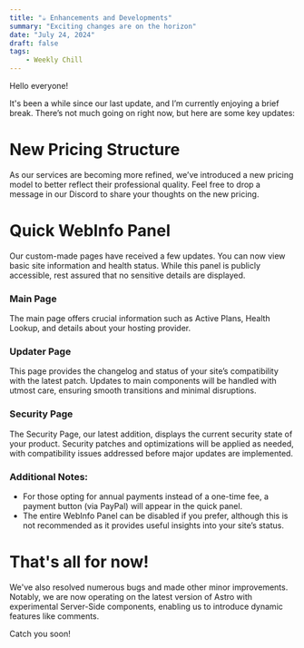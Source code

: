```yaml
---
title: "☕ Enhancements and Developments"
summary: "Exciting changes are on the horizon"
date: "July 24, 2024"
draft: false
tags:
    - Weekly Chill
---
```


Hello everyone!

It's been a while since our last update, and I’m currently enjoying a brief break. There’s not much going on right now, but here are some key updates:

# New Pricing Structure
As our services are becoming more refined, we’ve introduced a new pricing model to better reflect their professional quality. Feel free to drop a message in our Discord to share your thoughts on the new pricing.

# Quick WebInfo Panel
Our custom-made pages have received a few updates. You can now view basic site information and health status. While this panel is publicly accessible, rest assured that no sensitive details are displayed.

### Main Page
The main page offers crucial information such as Active Plans, Health Lookup, and details about your hosting provider.

### Updater Page
This page provides the changelog and status of your site’s compatibility with the latest patch. Updates to main components will be handled with utmost care, ensuring smooth transitions and minimal disruptions.

### Security Page
The Security Page, our latest addition, displays the current security state of your product. Security patches and optimizations will be applied as needed, with compatibility issues addressed before major updates are implemented.

### Additional Notes:
- For those opting for annual payments instead of a one-time fee, a payment button (via PayPal) will appear in the quick panel.
- The entire WebInfo Panel can be disabled if you prefer, although this is not recommended as it provides useful insights into your site’s status.

# That's all for now!
We've also resolved numerous bugs and made other minor improvements. Notably, we are now operating on the latest version of Astro with experimental Server-Side components, enabling us to introduce dynamic features like comments.

Catch you soon!